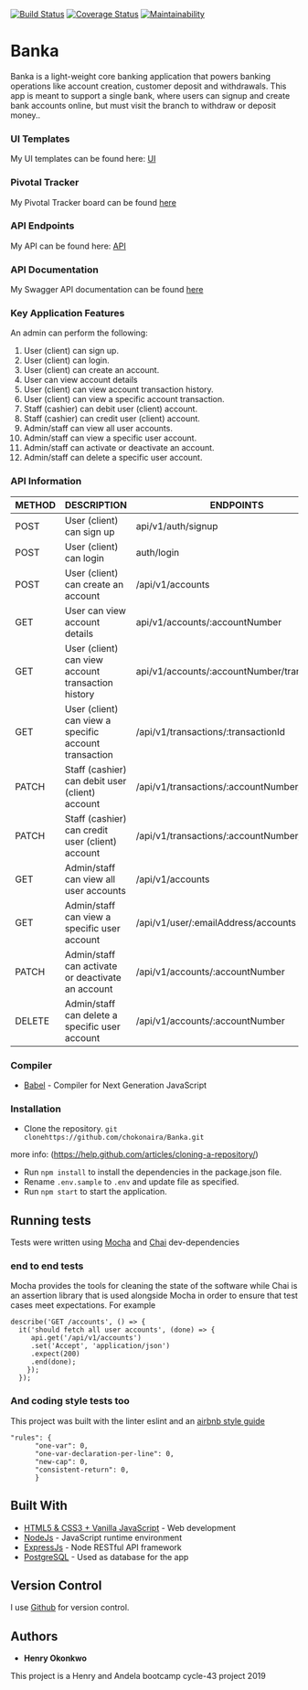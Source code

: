[![Build Status](https://travis-ci.org/chokonaira/Banka.svg?branch=develop)](https://travis-ci.org/chokonaira/Banka)  [![Coverage Status](https://coveralls.io/repos/github/chokonaira/Banka/badge.svg)](https://coveralls.io/github/chokonaira/Banka)  [![Maintainability](https://api.codeclimate.com/v1/badges/620dd07ffb14ae57ec13/maintainability)](https://codeclimate.com/github/chokonaira/Banka/maintainability) 


# Banka
Banka is a light-weight core banking application that powers banking operations like account creation, customer deposit and withdrawals. This app is meant to support a single bank, where users can signup and create bank accounts online, but must visit the branch to withdraw or deposit money..


### UI Templates
My UI templates can be found here: [ UI ](https://chokonaira.github.io/Banka/)

### Pivotal Tracker
My Pivotal Tracker board can be found [ here ](https://www.pivotaltracker.com/n/projects/2320730)

### API Endpoints
My API can be found here: [ API ](https://banka101.herokuapp.com)

### API Documentation
My Swagger API documentation can be found [ here ](https://banka.herokuapp.com/api-docs)

### Key Application Features
An admin can perform the following:
1. User (client) can sign up.
2. User (client) can login.
3. User (client) can create an account.
5. User can view account details
5. User (client) can view account transaction history.
6. User (client) can view a specific account transaction.
7. Staff (cashier) can debit user (client) account.
8. Staff (cashier) can credit user (client) account.
9. Admin/staff can view all user accounts.
10. Admin/staff can view a specific user account.
11. Admin/staff can activate or deactivate an account.
12. Admin/staff can delete a specific user account.


### API Information

METHOD |    DESCRIPTION       |   ENDPOINTS
-------|----------------------|-------------------------
POST | User (client) can sign up | api/v1/auth/signup
POST | User (client) can login | auth/login
POST | User (client) can create an account | /api/v1/accounts
GET | User can view account details | api/v1/accounts/:accountNumber
GET | User (client) can view account transaction history | api/v1/accounts/:accountNumber/transactions
GET | User (client) can view a specific account transaction | /api/v1/transactions/:transactionId
PATCH | Staff (cashier) can debit user (client) account | /api/v1/transactions/:accountNumber/debit
PATCH | Staff (cashier) can credit user (client) account | /api/v1/transactions/:accountNumber/credit
GET | Admin/staff can view all user accounts | /api/v1/accounts
GET | Admin/staff can view a specific user account | /api/v1/user/:emailAddress/accounts
PATCH | Admin/staff can activate or deactivate an account | /api/v1/accounts/:accountNumber
DELETE| Admin/staff can delete a specific user account | /api/v1/accounts/:accountNumber

### Compiler

* [Babel](https://eslint.org/) - Compiler for Next Generation JavaScript

### Installation

- Clone the repository.
``` git clonehttps://github.com/chokonaira/Banka.git ```

more info:
(https://help.github.com/articles/cloning-a-repository/)
- Run ``` npm install ``` to install the dependencies in the package.json file.
- Rename ``` .env.sample ``` to ```.env``` and update file as specified.
- Run ``` npm start ``` to start the application.

## Running tests

Tests were written using [Mocha](https://mochajs.org) and [Chai](https://chaijs.com) dev-dependencies

### end to end tests

Mocha provides the tools for cleaning the state of the software while Chai is an assertion library that is used alongside Mocha in order to ensure that test cases meet expectations. For example

```
describe('GET /accounts', () => {
  it('should fetch all user accounts', (done) => {
     api.get('/api/v1/accounts')
     .set('Accept', 'application/json')
     .expect(200)
     .end(done);
    });
  });
```

### And coding style tests too

This project was built with the linter eslint and an [airbnb style guide](https://github.com/airbnb/javascript)

```
"rules": {
      "one-var": 0,
      "one-var-declaration-per-line": 0,
      "new-cap": 0,
      "consistent-return": 0,
      }
```

## Built With

* [HTML5 & CSS3 + Vanilla JavaScript](http://developer.mozilla.org/en-US/docs/) - Web development
* [NodeJs](https://nodejs.org/) - JavaScript runtime environment
* [ExpressJs](https://expressjs.com) - Node RESTful API framework
* [PostgreSQL](https://www.postgresql.org/) - Used as database for the app

## Version Control

I use [Github](http://github.com/) for version control.

## Authors

* **Henry Okonkwo**


This project is a Henry and Andela bootcamp cycle-43 project 2019
